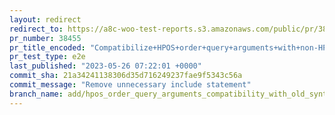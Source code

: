 ```yaml
---
layout: redirect
redirect_to: https://a8c-woo-test-reports.s3.amazonaws.com/public/pr/38455/e2e/index.html
pr_number: 38455
pr_title_encoded: "Compatibilize+HPOS+order+query+arguments+with+non-HPOS"
pr_test_type: e2e
last_published: "2023-05-26 07:22:01 +0000"
commit_sha: 21a34241138306d35d716249237fae9f5343c56a
commit_message: "Remove unnecessary include statement"
branch_name: add/hpos_order_query_arguments_compatibility_with_old_syntax
---
```

